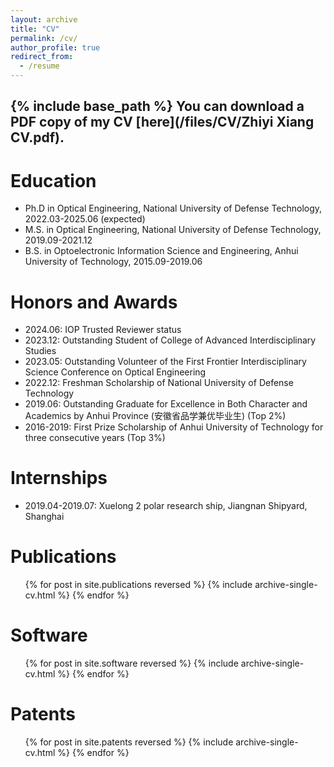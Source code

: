 ```yaml
---
layout: archive
title: "CV"
permalink: /cv/
author_profile: true
redirect_from:
  - /resume
---
```


{% include base_path %}
You can download a PDF copy of my CV [here](/files/CV/Zhiyi Xiang CV.pdf).
------

Education
======
* Ph.D in Optical Engineering, National University of Defense Technology, 2022.03-2025.06 (expected)
* M.S. in Optical Engineering, National University of Defense Technology, 2019.09-2021.12
* B.S. in Optoelectronic Information Science and Engineering, Anhui University of Technology, 2015.09-2019.06

Honors and Awards
======
* 2024.06: IOP Trusted Reviewer status
* 2023.12: Outstanding Student of College of Advanced Interdisciplinary Studies
* 2023.05: Outstanding Volunteer of the First Frontier Interdisciplinary Science Conference on Optical Engineering
* 2022.12: Freshman Scholarship of National University of Defense Technology
* 2019.06: Outstanding Graduate for Excellence in Both Character and Academics by Anhui Province (安徽省品学兼优毕业生) (Top 2%)
* 2016-2019: First Prize Scholarship of Anhui University of Technology for three consecutive years (Top 3%)

Internships
======
* 2019.04-2019.07: Xuelong 2 polar research ship, Jiangnan Shipyard, Shanghai 

Publications
======
  <ul>{% for post in site.publications reversed %}
    {% include archive-single-cv.html %}
  {% endfor %}</ul>

Software
======
  <ul>{% for post in site.software reversed %}
    {% include archive-single-cv.html %}
  {% endfor %}</ul>
  
Patents
======
  <ul>{% for post in site.patents reversed %}
    {% include archive-single-cv.html  %}
  {% endfor %}</ul>
  

